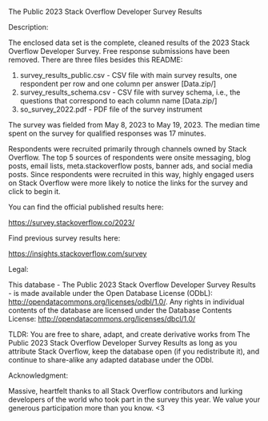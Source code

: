 The Public 2023 Stack Overflow Developer Survey Results

Description:

The enclosed data set is the complete, cleaned results of the 2023 Stack Overflow Developer Survey. Free response submissions have been removed. There are three files besides this README:

1. survey_results_public.csv - CSV file with main survey results, one respondent per row and one column per answer [Data.zip/]
2. survey_results_schema.csv - CSV file with survey schema, i.e., the questions that correspond to each column name [Data.zip/]
3. so_survey_2022.pdf - PDF file of the survey instrument

The survey was fielded from May 8, 2023 to May 19, 2023. The median time spent on the survey for qualified responses was 17 minutes.

Respondents were recruited primarily through channels owned by Stack Overflow. The top 5 sources of respondents were onsite messaging, blog posts, email lists, meta.stackoverflow posts, banner ads, and social media posts. Since respondents were recruited in this way, highly engaged users on Stack Overflow were more likely to notice the links for the survey and click to begin it.

You can find the official published results here:

https://survey.stackoverflow.co/2023/

Find previous survey results here:

https://insights.stackoverflow.com/survey

Legal:

This database - The Public 2023 Stack Overflow Developer Survey Results - is made available under the Open Database License (ODbL): http://opendatacommons.org/licenses/odbl/1.0/. Any rights in individual contents of the database are licensed under the Database Contents License: http://opendatacommons.org/licenses/dbcl/1.0/

TLDR: You are free to share, adapt, and create derivative works from The Public 2023 Stack Overflow Developer Survey Results as long as you attribute Stack Overflow, keep the database open (if you redistribute it), and continue to share-alike any adapted database under the ODbl.

Acknowledgment:

Massive, heartfelt thanks to all Stack Overflow contributors and lurking developers of the world who took part in the survey this year. We value your generous participation more than you know. <3
